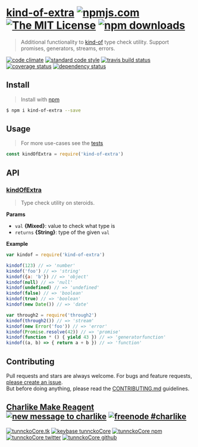 # [kind-of-extra][author-www-url] [![npmjs.com][npmjs-img]][npmjs-url] [![The MIT License][license-img]][license-url] [![npm downloads][downloads-img]][downloads-url] 

> Additional functionality to [kind-of][] type check utility. Support promises, generators, streams, errors.

[![code climate][codeclimate-img]][codeclimate-url] [![standard code style][standard-img]][standard-url] [![travis build status][travis-img]][travis-url] [![coverage status][coveralls-img]][coveralls-url] [![dependency status][david-img]][david-url]

## Install
> Install with [npm](https://www.npmjs.com/)

```sh
$ npm i kind-of-extra --save
```

## Usage
> For more use-cases see the [tests](./test.js)

```js
const kindOfExtra = require('kind-of-extra')
```

## API

### [kindOfExtra](index.js#L42)
> Type check utility on steroids.

**Params**

* `val` **{Mixed}**: value to check what type is    
* `returns` **{String}**: type of the given `val`  

**Example**

```js
var kindof = require('kind-of-extra')

kindof(123) // => 'number'
kindof('foo') // => 'string'
kindof({a: 'b'}) // => 'object'
kindof(null) // => 'null'
kindof(undefined) // => 'undefined'
kindof(false) // => 'boolean'
kindof(true) // => 'boolean'
kindof(new Date()) // => 'date'

var through2 = require('through2')
kindof(through2()) // => 'stream'
kindof(new Error('foo')) // => 'error'
kindof(Promise.resolve(42)) // => 'promise'
kindof(function * () { yield 43 }) // => 'generatorfunction'
kindof((a, b) => { return a + b }) // => 'function'
```

## Contributing
Pull requests and stars are always welcome. For bugs and feature requests, [please create an issue](https://github.com/tunnckoCore/kind-of-extra/issues/new).  
But before doing anything, please read the [CONTRIBUTING.md](./CONTRIBUTING.md) guidelines.

## [Charlike Make Reagent](http://j.mp/1stW47C) [![new message to charlike][new-message-img]][new-message-url] [![freenode #charlike][freenode-img]][freenode-url]

[![tunnckoCore.tk][author-www-img]][author-www-url] [![keybase tunnckoCore][keybase-img]][keybase-url] [![tunnckoCore npm][author-npm-img]][author-npm-url] [![tunnckoCore twitter][author-twitter-img]][author-twitter-url] [![tunnckoCore github][author-github-img]][author-github-url]

[npmjs-url]: https://www.npmjs.com/package/kind-of-extra
[npmjs-img]: https://img.shields.io/npm/v/kind-of-extra.svg?label=kind-of-extra

[license-url]: https://github.com/tunnckoCore/kind-of-extra/blob/master/LICENSE
[license-img]: https://img.shields.io/npm/l/kind-of-extra.svg

[downloads-url]: https://www.npmjs.com/package/kind-of-extra
[downloads-img]: https://img.shields.io/npm/dm/kind-of-extra.svg

[codeclimate-url]: https://codeclimate.com/github/tunnckoCore/kind-of-extra
[codeclimate-img]: https://img.shields.io/codeclimate/github/tunnckoCore/kind-of-extra.svg

[travis-url]: https://travis-ci.org/tunnckoCore/kind-of-extra
[travis-img]: https://img.shields.io/travis/tunnckoCore/kind-of-extra/master.svg

[coveralls-url]: https://coveralls.io/r/tunnckoCore/kind-of-extra
[coveralls-img]: https://img.shields.io/coveralls/tunnckoCore/kind-of-extra.svg

[david-url]: https://david-dm.org/tunnckoCore/kind-of-extra
[david-img]: https://img.shields.io/david/tunnckoCore/kind-of-extra.svg

[standard-url]: https://github.com/feross/standard
[standard-img]: https://img.shields.io/badge/code%20style-standard-brightgreen.svg

[author-www-url]: http://www.tunnckocore.tk
[author-www-img]: https://img.shields.io/badge/www-tunnckocore.tk-fe7d37.svg

[keybase-url]: https://keybase.io/tunnckocore
[keybase-img]: https://img.shields.io/badge/keybase-tunnckocore-8a7967.svg

[author-npm-url]: https://www.npmjs.com/~tunnckocore
[author-npm-img]: https://img.shields.io/badge/npm-~tunnckocore-cb3837.svg

[author-twitter-url]: https://twitter.com/tunnckoCore
[author-twitter-img]: https://img.shields.io/badge/twitter-@tunnckoCore-55acee.svg

[author-github-url]: https://github.com/tunnckoCore
[author-github-img]: https://img.shields.io/badge/github-@tunnckoCore-4183c4.svg

[freenode-url]: http://webchat.freenode.net/?channels=charlike
[freenode-img]: https://img.shields.io/badge/freenode-%23charlike-5654a4.svg

[new-message-url]: https://github.com/tunnckoCore/ama
[new-message-img]: https://img.shields.io/badge/ask%20me-anything-green.svg

[kind-of]: https://github.com/jonschlinkert/kind-of